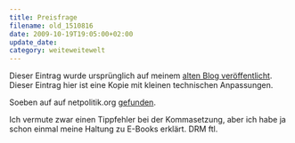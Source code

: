 ```yaml
---
title: Preisfrage
filename: old_1510816
date: 2009-10-19T19:05:00+02:00
update_date:
category: weiteweitewelt
---
```

Dieser Eintrag wurde ursprünglich auf meinem [alten Blog veröffentlicht](https://stu.blogger.de/stories/1510816/). Dieser Eintrag hier ist eine Kopie mit kleinen technischen Anpassungen.

Soeben auf auf netpolitik.org [gefunden](https://www.netzpolitik.org/2009/preisfrage-welches-format-wuerdet-ihr-kaufen/).

Ich vermute zwar einen Tippfehler bei der Kommasetzung, aber ich habe ja schon einmal meine Haltung zu E-Books erklärt. DRM ftl.
